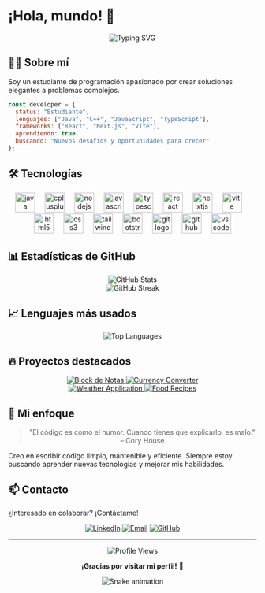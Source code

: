 # ¡Hola, mundo! 👋

<div align="center">
  <img src="https://readme-typing-svg.herokuapp.com?font=Fira+Code&pause=1000&color=0969DA&center=true&vCenter=true&width=435&lines=Estudiante+de+Programación;Desarrollador+Java+%7C+C%2B%2B;Frontend+con+React;Apasionado+por+el+código+limpio" alt="Typing SVG" />
</div>

## 👨‍💻 Sobre mí

Soy un estudiante de programación apasionado por crear soluciones elegantes a problemas complejos.

```javascript
const developer = {
  status: "Estudiante",
  lenguajes: ["Java", "C++", "JavaScript", "TypeScript"],
  frameworks: ["React", "Next.js", "Vite"],
  aprendiendo: true,
  buscando: "Nuevos desafíos y oportunidades para crecer"
};
```

## 🛠️ Tecnologías

<div align="center">

 <img src="https://cdn.jsdelivr.net/gh/devicons/devicon/icons/java/java-original.svg" height="40" alt="java logo"  />
  <img width="12" />
  <img src="https://cdn.jsdelivr.net/gh/devicons/devicon/icons/cplusplus/cplusplus-original.svg" height="40" alt="cplusplus logo"  />
  <img width="12" />
  <img src="https://cdn.jsdelivr.net/gh/devicons/devicon/icons/nodejs/nodejs-original.svg" height="40" alt="nodejs logo"  />
  <img width="12" />
  <img src="https://cdn.jsdelivr.net/gh/devicons/devicon/icons/javascript/javascript-original.svg" height="40" alt="javascript logo"  />
  <img width="12" />
  <img src="https://cdn.jsdelivr.net/gh/devicons/devicon/icons/typescript/typescript-original.svg" height="40" alt="typescript logo"  />
  <img width="12" />
  <img src="https://cdn.jsdelivr.net/gh/devicons/devicon/icons/react/react-original.svg" height="40" alt="react logo"  />
  <img width="12">
  <img src="https://cdn.jsdelivr.net/gh/devicons/devicon/icons/nextjs/nextjs-original.svg" height="40" alt="nextjs logo"  />
  <img width="12" />
  <img src="https://icon.icepanel.io/Technology/svg/Vite.js.svg" height="40" alt="vite logo" />
  <img width="12" />
  <img src="https://cdn.jsdelivr.net/gh/devicons/devicon/icons/html5/html5-original.svg" height="40" alt="html5 logo"  />
  <img width="12" />
  <img src="https://cdn.jsdelivr.net/gh/devicons/devicon/icons/css3/css3-original.svg" height="40" alt="css3 logo"  />
  <img width="12" />
  <img src="https://icon.icepanel.io/Technology/svg/Tailwind-CSS.svg" height="40" alt="tailwindcss logo"  />
  <img width="12" />
  <img src="https://cdn.jsdelivr.net/gh/devicons/devicon/icons/bootstrap/bootstrap-original.svg" height="40" alt="bootstrap logo"  />
  <img width="12" />
  <img src="https://cdn.jsdelivr.net/gh/devicons/devicon/icons/git/git-original.svg" height="40" alt="git logo"  />
  <img width="12" />
  <img src="https://cdn.jsdelivr.net/gh/devicons/devicon/icons/github/github-original.svg" height="40" alt="github logo"  />
  <img width="12" />
  <img src="https://cdn.jsdelivr.net/gh/devicons/devicon/icons/vscode/vscode-original.svg" height="40" alt="vscode logo"  />  



</div>

## 📊 Estadísticas de GitHub

<div align="center">
  <img src="https://github-readme-stats.vercel.app/api?username=carloss765&show_icons=true&theme=tokyonight" alt="GitHub Stats" />
</div>

<div align="center">
  <img src="https://github-readme-streak-stats.herokuapp.com/?user=carloss765&theme=tokyonight" alt="GitHub Streak" />
</div>

## 📈 Lenguajes más usados

<div align="center">
  <img src="https://github-readme-stats.vercel.app/api/top-langs/?username=carloss765&layout=compact&theme=tokyonight" alt="Top Languages" />
</div>

## 🔥 Proyectos destacados

<div align="center">
  <a href="https://github.com/carloss765/Block_de_Notas">
    <img src="https://github-readme-stats.vercel.app/api/pin/?username=carloss765&repo=Block_de_Notas&theme=tokyonight" alt="Block de Notas" />
  </a>
  <a href="https://github.com/carloss765/Currency-Converter">
    <img src="https://github-readme-stats.vercel.app/api/pin/?username=carloss765&repo=Currency-Converter&theme=tokyonight" alt="Currency Converter" />
  </a>
</div>

<div align="center">
  <a href="https://github.com/carloss765/Weather-Application">
    <img src="https://github-readme-stats.vercel.app/api/pin/?username=carloss765&repo=Weather-Application&theme=tokyonight" alt="Weather Application" />
  </a>
  <a href="https://github.com/carloss765/Food-Recipes">
    <img src="https://github-readme-stats.vercel.app/api/pin/?username=carloss765&repo=Food-Recipes&theme=tokyonight" alt="Food Recipes" />
  </a>
</div>

## 💭 Mi enfoque

<div align="center">

> "El código es como el humor. Cuando tienes que explicarlo, es malo." – Cory House

</div>

Creo en escribir código limpio, mantenible y eficiente. Siempre estoy buscando aprender nuevas tecnologías y mejorar mis habilidades.

## 📫 Contacto

¿Interesado en colaborar? ¡Contáctame!

<div align="center">

  [![LinkedIn](https://img.shields.io/badge/-LinkedIn-0A66C2?style=for-the-badge&logo=linkedin&logoColor=white)](https://linkedin.com/in/tu-perfil)
  [![Email](https://img.shields.io/badge/-Email-EA4335?style=for-the-badge&logo=gmail&logoColor=white)](mailto:tu-email@ejemplo.com)
  [![GitHub](https://img.shields.io/badge/-GitHub-181717?style=for-the-badge&logo=github&logoColor=white)](https://github.com/carloss765)

</div>

---

<div align="center">
  <img src="https://komarev.com/ghpvc/?username=carloss765&color=blue&style=for-the-badge" alt="Profile Views" />
</div>

<div align="center">

  **¡Gracias por visitar mi perfil!** 🚀

  ![Snake animation](https://github.com/carloss765/carloss765/blob/output/github-contribution-grid-snake.svg)

</div>

